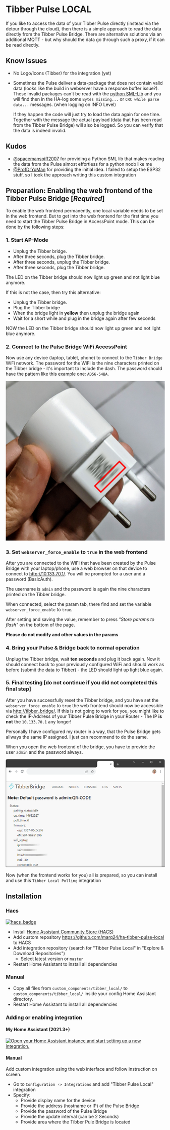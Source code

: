 # Tibber Pulse LOCAL
If you like to access the data of your Tibber Pulse directly (instead via the detour through the cloud), then there is
a simple approach to read the data directly from the Tibber Pulse Bridge. There are alternative solutions via an
additional MQTT - but why should the data go through such a proxy, if it can be read directly.

## Know Issues

- No Logo/Icons (Tibber) for the integration (yet)
 
- Sometimes the Pulse deliver a data-package that does not contain valid data (looks like the build in webserver have a
  response buffer issue?). These invalid packages can't be read with the [python SML-Lib](https://github.com/spacemanspiff2007/SmlLib)
  and you will find then in the HA-log some `Bytes missing...` or `CRC while parse data...` messages. (when logging on
  INFO Level)
  
  If they happen the code will just try to load the data again for one time. Together with the message the actual payload
  (data that has been read from the Tibber Pulse Bridge) will also be logged. So you can verify that the data is indeed
  invalid.

## Kudos

- [@spacemanspiff2007](https://github.com/spacemanspiff2007) for providing a Python SML lib that makes reading the
  data from the Pulse almost effortless for a python noob like me
- [@ProfDrYoMan](https://github.com/ProfDrYoMan) for providing the initial idea. I failed to setup the ESP32 stuff, so
  I took the approach writing this custom integration 

## Preparation: Enabling the web frontend of the Tibber Pulse Bridge [*Required*]

To enable the web frontend permanently, one local variable needs to be set in the web frontend. But to get into the web
frontend for the first time you need to start the Tibber Pulse Bridge in AccessPoint mode. This can be done by the
following steps:

### 1. Start AP-Mode
* Unplug the Tibber bridge.
* After three seconds, plug the Tibber bridge.
* After three seconds, unplug the Tibber bridge.
* After three seconds, plug the Tibber bridge.

The LED on the Tibber bridge should now light up green and not light blue anymore.

If this is not the case, then try this alternative:
* Unplug the Tibber bridge.
* Plug the Tibber bridge
* When the bridge light in __yellow__ then unplug the bridge again
* Wait for a short while and plug in the bridge again after few seconds

NOW the LED on the Tibber bridge should now light up green and not light blue anymore.

### 2. Connect to the Pulse Bridge WiFi AccessPoint

Now use any device (laptop, tablet, phone) to connect to the `Tibber Bridge` WiFi network.  The password for the WiFi
is the nine characters printed on the Tibber bridge - it's important to include the dash. The password should have the
pattern like this example one: `AD56-54BA`.

![img|160x90](images/bridge-pwd-location.png)

### 3. Set `webserver_force_enable` to `true` in the web frontend

After you are connected to the WiFi that have been created by the Pulse Bridge with your laptop/phone, use a web browser
on that device to connect to <http://10.133.70.1/>. You will be prompted for a user and a password (BasicAuth).

The username is ```admin``` and the password is again the nine characters printed on the Tibber bridge.

When connected, select the param tab, there find and set the variable `webserver_force_enable` to `true`.

After setting and saving the value, remember to press *"Store params to flash"* on the bottom of the page.

__Please do not modify and other values in the params__

### 4. Bring your Pulse & Bridge back to normal operation 

Unplug the Tibber bridge, wait __ten seconds__ and plug it back again. Now it should connect back to your previously
configured WiFi and should work as before (submit the data to Tibber) - the LED should light up light blue again.

### 5. Final testing [do not continue if you did not completed this final step]

After you have successfully reset the Tibber bridge, and you have set the `webserver_force_enable` to `true` the web
frontend should now be accessible via <http://tibber_bridge/>. If this is not going to work for you, you might like to
check the IP-Address of your Tibber Pulse Bridge in your Router - The IP __is not__ the `10.133.70.1` any longer!

Personally I have configured my router in a way, that the Pulse Bridge gets allways the same IP assigned. I just can
recommend to do the same.

When you open the web frontend of the bridge, you have to provide the user `admin` and the password always.

![img|160x90](images/web-frontend.png)

Now (when the frontend works for you) all is prepared, so you can install and use this `Tibber Local Polling` integration

## Installation

### Hacs

[![hacs_badge](https://img.shields.io/badge/HACS-Custom-orange.svg)](https://github.com/hacs/integration)

- Install [Home Assistant Community Store (HACS)](https://hacs.xyz/)
- Add custom repository https://github.com/marq24/ha-tibber-pulse-local to HACS
- Add integration repository (search for "Tibber Pulse Local" in "Explore & Download Repositories")
    - Select latest version or `master`
- Restart Home Assistant to install all dependencies

### Manual

- Copy all files from `custom_components/tibber_local/` to `custom_components/tibber_local/` inside your config Home Assistant
  directory.
- Restart Home Assistant to install all dependencies

### Adding or enabling integration

#### My Home Assistant (2021.3+)

[![Open your Home Assistant instance and start setting up a new integration.](https://my.home-assistant.io/badges/config_flow_start.svg)](https://my.home-assistant.io/redirect/config_flow_start/?domain=tibber_local)

#### Manual

Add custom integration using the web interface and follow instruction on screen.

- Go to `Configuration -> Integrations` and add "Tibber Pulse Local" integration
- Specify:
  - Provide display name for the device
  - Provide the address (hostname or IP) of the Pulse Bridge
  - Provide the password of the Pulse Bridge
  - Provide the update interval (can be 2 Seconds)
  - Provide area where the Tibber Pule Bridge is located
